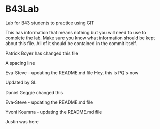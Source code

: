 # B43Lab
Lab for B43 students to practice using GIT

This has information that means nothing but you will need to use to complete the lab.
Make sure you know what information should be kept about this file. All of it should be contained in the commit itself.

Patrick Boyer has changed this file

A spacing line

Eva-Steve - updating the README.md file
Hey, this is PQ's now

Updated by SL

Daniel Geggie changed this


Eva-Steve - updating the README.md file


Yvoni Koumna - updating the README.md file 

Justin was here

